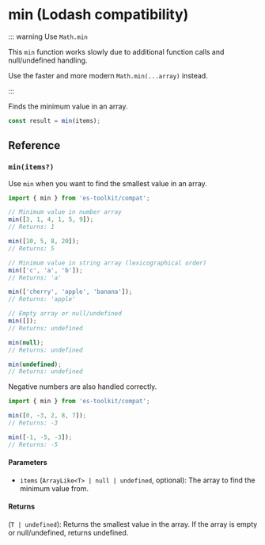 # min (Lodash compatibility)

::: warning Use `Math.min`

This `min` function works slowly due to additional function calls and null/undefined handling.

Use the faster and more modern `Math.min(...array)` instead.

:::

Finds the minimum value in an array.

```typescript
const result = min(items);
```

## Reference

### `min(items?)`

Use `min` when you want to find the smallest value in an array.

```typescript
import { min } from 'es-toolkit/compat';

// Minimum value in number array
min([3, 1, 4, 1, 5, 9]);
// Returns: 1

min([10, 5, 8, 20]);
// Returns: 5

// Minimum value in string array (lexicographical order)
min(['c', 'a', 'b']);
// Returns: 'a'

min(['cherry', 'apple', 'banana']);
// Returns: 'apple'

// Empty array or null/undefined
min([]);
// Returns: undefined

min(null);
// Returns: undefined

min(undefined);
// Returns: undefined
```

Negative numbers are also handled correctly.

```typescript
import { min } from 'es-toolkit/compat';

min([0, -3, 2, 8, 7]);
// Returns: -3

min([-1, -5, -3]);
// Returns: -5
```

#### Parameters

- `items` (`ArrayLike<T> | null | undefined`, optional): The array to find the minimum value from.

#### Returns

(`T | undefined`): Returns the smallest value in the array. If the array is empty or null/undefined, returns undefined.

